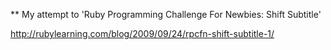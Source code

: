 ** My attempt to 'Ruby Programming Challenge For Newbies: Shift Subtitle'

http://rubylearning.com/blog/2009/09/24/rpcfn-shift-subtitle-1/

